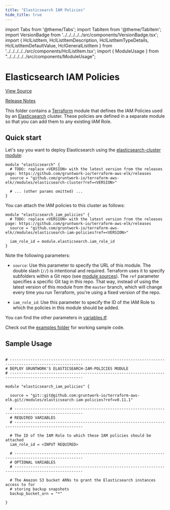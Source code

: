 ```yaml
---
title: "Elasticsearch IAM Policies"
hide_title: true
---
```


import Tabs from '@theme/Tabs';
import TabItem from '@theme/TabItem';
import VersionBadge from '../../../../../src/components/VersionBadge.tsx';
import { HclListItem, HclListItemDescription, HclListItemTypeDetails, HclListItemDefaultValue, HclGeneralListItem } from '../../../../../src/components/HclListItem.tsx';
import { ModuleUsage } from "../../../../../src/components/ModuleUsage";

<VersionBadge repoTitle="ELK AWS Module" version="0.11.1" />

# Elasticsearch IAM Policies

<a href="https://github.com/gruntwork-io/terraform-aws-elk/tree/master/modules/elasticsearch-iam-policies" className="link-button" title="View the source code for this module in GitHub.">View Source</a>

<a href="https://github.com/gruntwork-io/terraform-aws-elk/releases?q=" className="link-button" title="Release notes for only the service catalog versions which impacted this service.">Release Notes</a>

This folder contains a [Terraform](https://www.terraform.io/) module that defines the IAM Policies used by an
[Elasticsearch](https://www.elastic.co/products/elasticsearch) cluster. These policies are defined in a separate module
so that you can add them to any existing IAM Role.

## Quick start

Let's say you want to deploy Elasticsearch using the [elasticsearch-cluster
module](https://github.com/gruntwork-io/terraform-aws-elk/tree/master/modules/elasticsearch-cluster):

```hcl
module "elasticsearch" {
  # TODO: replace <VERSION> with the latest version from the releases page: https://github.com/gruntwork-io/terraform-aws-elk/releases
  source = "github.com/gruntwork-io/terraform-aws-elk//modules/elasticsearch-cluster?ref=<VERSION>"

  # ... (other params omitted) ...
}
```

You can attach the IAM policies to this cluster as follows:

```hcl
module "elasticsearch_iam_policies" {
  # TODO: replace <VERSION> with the latest version from the releases page: https://github.com/gruntwork-io/terraform-aws-elk/releases
  source = "github.com/gruntwork-io/terraform-aws-elk//modules/elasticsearch-iam-policies?ref=<VERSION>"

  iam_role_id = module.elasticsearch.iam_role_id
}
```

Note the following parameters:

*   `source`: Use this parameter to specify the URL of this module. The double slash (`//`) is intentional
    and required. Terraform uses it to specify subfolders within a Git repo (see [module
    sources](https://www.terraform.io/docs/modules/sources.html)). The `ref` parameter specifies a specific Git tag in
    this repo. That way, instead of using the latest version of this module from the `master` branch, which
    will change every time you run Terraform, you're using a fixed version of the repo.

*   `iam_role_id`: Use this parameter to specify the ID of the IAM Role to which the policies in this module
    should be added.

You can find the other parameters in [variables.tf](https://github.com/gruntwork-io/terraform-aws-elk/tree/master/modules/elasticsearch-iam-policies/variables.tf).

Check out the [examples folder](https://github.com/gruntwork-io/terraform-aws-elk/tree/master/examples) for working sample code.

## Sample Usage

<ModuleUsage>

```hcl title="main.tf"

# ------------------------------------------------------------------------------------------------------
# DEPLOY GRUNTWORK'S ELASTICSEARCH-IAM-POLICIES MODULE
# ------------------------------------------------------------------------------------------------------

module "elasticsearch_iam_policies" {

  source = "git::git@github.com:gruntwork-io/terraform-aws-elk.git//modules/elasticsearch-iam-policies?ref=v0.11.1"

  # ----------------------------------------------------------------------------------------------------
  # REQUIRED VARIABLES
  # ----------------------------------------------------------------------------------------------------

  # The ID of the IAM Role to which these IAM policies should be attached
  iam_role_id = <INPUT REQUIRED>

  # ----------------------------------------------------------------------------------------------------
  # OPTIONAL VARIABLES
  # ----------------------------------------------------------------------------------------------------

  # The Amazon S3 bucket ARNs to grant the Elasticsearch instances access to for
  # storing backup snapshots
  backup_bucket_arn = "*"

}

```

</ModuleUsage>


<!-- ##DOCS-SOURCER-START
{
  "originalSources": [
    "https://github.com/gruntwork-io/terraform-aws-elk/tree/master/modules/elasticsearch-iam-policies/readme.md",
    "https://github.com/gruntwork-io/terraform-aws-elk/tree/master/modules/elasticsearch-iam-policies/variables.tf",
    "https://github.com/gruntwork-io/terraform-aws-elk/tree/master/modules/elasticsearch-iam-policies/outputs.tf"
  ],
  "sourcePlugin": "module-catalog-api",
  "hash": "960c67dca88b6fea22016273554f9f82"
}
##DOCS-SOURCER-END -->
